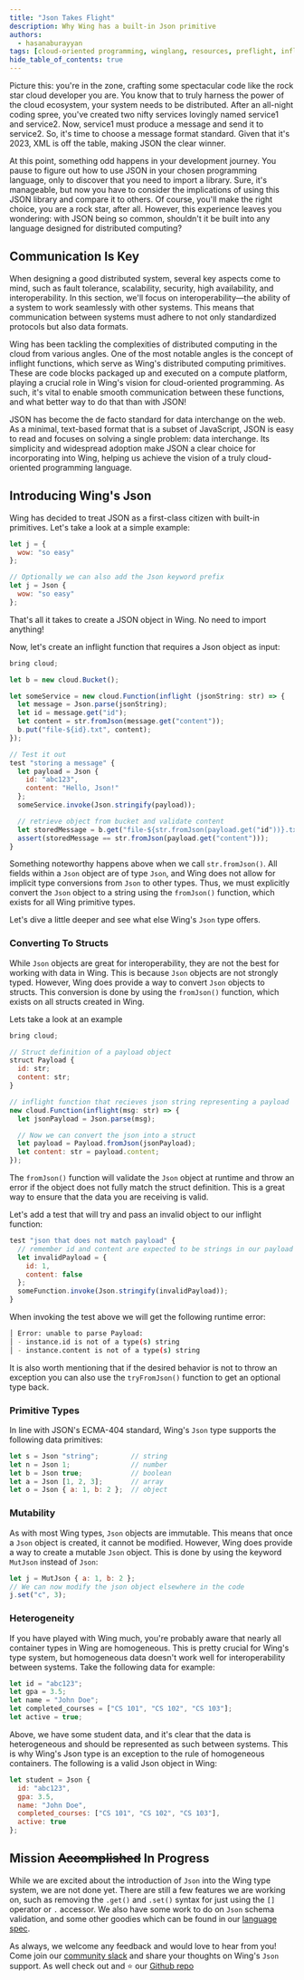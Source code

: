 ```yaml
---
title: "Json Takes Flight"
description: Why Wing has a built-in Json primitive
authors: 
  - hasanaburayyan
tags: [cloud-oriented programming, winglang, resources, preflight, inflight, iac, security]
hide_table_of_contents: true
---
```


Picture this: you're in the zone, crafting some spectacular code like the rock star cloud developer you are. You know that to truly harness the power of the cloud ecosystem, your system needs to be distributed. After an all-night coding spree, you've created two nifty services lovingly named service1 and service2. Now, service1 must produce a message and send it to service2. So, it's time to choose a message format standard. Given that it's 2023, XML is off the table, making JSON the clear winner.

At this point, something odd happens in your development journey. You pause to figure out how to use JSON in your chosen programming language, only to discover that you need to import a library. Sure, it's manageable, but now you have to consider the implications of using this JSON library and compare it to others. Of course, you'll make the right choice, you are a rock star, after all. However, this experience leaves you wondering: with JSON being so common, shouldn't it be built into any language designed for distributed computing?

## Communication Is Key

When designing a good distributed system, several key aspects come to mind, such as fault tolerance, scalability, security, high availability, and interoperability. In this section, we'll focus on interoperability—the ability of a system to work seamlessly with other systems. This means that communication between systems must adhere to not only standardized protocols but also data formats.

Wing has been tackling the complexities of distributed computing in the cloud from various angles. One of the most notable angles is the concept of inflight functions, which serve as Wing's distributed computing primitives. These are code blocks packaged up and executed on a compute platform, playing a crucial role in Wing's vision for cloud-oriented programming. As such, it's vital to enable smooth communication between these functions, and what better way to do that than with JSON!

JSON has become the de facto standard for data interchange on the web. As a minimal, text-based format that is a subset of JavaScript, JSON is easy to read and focuses on solving a single problem: data interchange. Its simplicity and widespread adoption make JSON a clear choice for incorporating into Wing, helping us achieve the vision of a truly cloud-oriented programming language.

## Introducing Wing's Json

Wing has decided to treat JSON as a first-class citizen with built-in primitives. Let's take a look at a simple example:

```js
let j = {
  wow: "so easy"
};

// Optionally we can also add the Json keyword prefix
let j = Json {
  wow: "so easy"
};
```

That's all it takes to create a JSON object in Wing. No need to import anything!

Now, let's create an inflight function that requires a Json object as input:

```js
bring cloud;

let b = new cloud.Bucket();

let someService = new cloud.Function(inflight (jsonString: str) => {
  let message = Json.parse(jsonString);
  let id = message.get("id");
  let content = str.fromJson(message.get("content"));
  b.put("file-${id}.txt", content);
});

// Test it out
test "storing a message" {
  let payload = Json {
    id: "abc123",
    content: "Hello, Json!"
  };
  someService.invoke(Json.stringify(payload));

  // retrieve object from bucket and validate content
  let storedMessage = b.get("file-${str.fromJson(payload.get("id"))}.txt");
  assert(storedMessage == str.fromJson(payload.get("content")));
}
```

Something noteworthy happens above when we call `str.fromJson()`. All fields within a `Json` object are of type `Json`, and Wing does not allow for implicit type conversions from `Json` to other types. Thus, we must explicitly convert the `Json` object to a string using the `fromJson()` function, which exists for all Wing primitive types.

Let's dive a little deeper and see what else Wing's `Json` type offers.

### Converting To Structs

While `Json` objects are great for interoperability, they are not the best for working with data in Wing. This is because `Json` objects are not strongly typed. However, Wing does provide a way to convert `Json` objects to structs. This conversion is done by using the `fromJson()` function, which exists on all structs created in Wing.

Lets take a look at an example

```js
bring cloud;

// Struct definition of a payload object
struct Payload {
  id: str;
  content: str;
}

// inflight function that recieves json string representing a payload
new cloud.Function(inflight(msg: str) => {
  let jsonPayload = Json.parse(msg);

  // Now we can convert the json into a struct
  let payload = Payload.fromJson(jsonPayload);
  let content: str = payload.content;
});
```

The `fromJson()` function will validate the `Json` object at runtime and throw an error if the object does not fully match the struct definition. This is a great way to ensure that the data you are receiving is valid.

Let's add a test that will try and pass an invalid object to our inflight function:

```js
test "json that does not match payload" {
  // remember id and content are expected to be strings in our payload struct
  let invalidPayload = {
    id: 1,
    content: false
  };
  someFunction.invoke(Json.stringify(invalidPayload));
}
```

When invoking the test above we will get the following runtime error:
```sh
│ Error: unable to parse Payload:
│ - instance.id is not of a type(s) string
│ - instance.content is not of a type(s) string
```

It is also worth mentioning that if the desired behavior is not to throw an exception you can also use the `tryFromJson()` function
to get an optional type back.

### Primitive Types

In line with JSON's ECMA-404 standard, Wing's `Json` type supports the following data primitives:

```js
let s = Json "string";        // string
let n = Json 1;               // number
let b = Json true;            // boolean
let a = Json [1, 2, 3];       // array
let o = Json { a: 1, b: 2 };  // object
```

### Mutability

As with most Wing types, `Json` objects are immutable. This means that once a `Json` object is created, it cannot be modified. However, Wing does provide a way to create a mutable `Json` object. This is done by using the keyword `MutJson` instead of `Json`:

```js
let j = MutJson { a: 1, b: 2 };
// We can now modify the json object elsewhere in the code
j.set("c", 3);
```

### Heterogeneity

If you have played with Wing much, you're probably aware that nearly all container types in Wing are homogeneous. This is pretty crucial for Wing's type system, but homogeneous data doesn't work well for interoperability between systems. Take the following data for example:

```js
let id = "abc123";
let gpa = 3.5;
let name = "John Doe";
let completed_courses = ["CS 101", "CS 102", "CS 103"];
let active = true;
```

Above, we have some student data, and it's clear that the data is heterogeneous and should be represented as such between systems. This is why Wing's Json type is an exception to the rule of homogeneous containers. The following is a valid Json object in Wing:

```js
let student = Json {
  id: "abc123",
  gpa: 3.5,
  name: "John Doe",
  completed_courses: ["CS 101", "CS 102", "CS 103"],
  active: true
};
```

## Mission ~~Accomplished~~ In Progress

While we are excited about the introduction of `Json` into the Wing type system, we are not done yet. There are still a few features we are working on, such as removing the `.get()` and `.set()` syntax for just using the `[]` operator or `.` accessor. We also have some work to do on `Json` schema validation, and some other goodies which can be found in our [language spec](https://docs.winglang.io/reference/spec#114-json-type).

As always, we welcome any feedback and would love to hear from you! Come join our
[community slack](https://t.winglang.io/slack) and share your thoughts on Wing's `Json` support. As well check out and :star: our [Github repo](https://github.com/winglang/wing)
